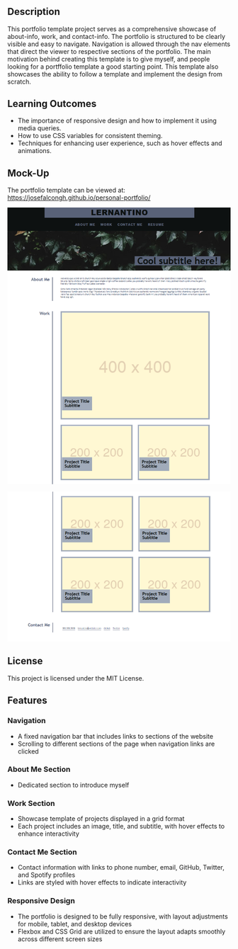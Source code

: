# <personal-portfolio>

## Description

This portfolio template project serves as a comprehensive showcase of about-info, work, and contact-info. The portfolio is structured to be clearly visible and easy to navigate. Navigation is allowed through the nav elements that direct the viewer to respective sections of the portfolio. The main motivation behind creating this template is to give myself, and people looking for a portffolio template a good starting point. This template also showcases the ability to follow a template and implement the design from scratch.

## Learning Outcomes

- The importance of responsive design and how to implement it using media queries.
- How to use CSS variables for consistent theming.
- Techniques for enhancing user experience, such as hover effects and animations.

## Mock-Up

The portfolio template can be viewed at: https://josefalcongh.github.io/personal-portfolio/


![mock-up01](./Assets/images/mock-up01.png)


![mock-up02](./Assets/images/mock-up02.png)


## License

This project is licensed under the MIT License.

## Features

### Navigation
- A fixed navigation bar that includes links to sections of the website 
- Scrolling to different sections of the page when navigation links are clicked

### About Me Section
- Dedicated section to introduce myself

### Work Section
- Showcase template of projects displayed in a grid format
- Each project includes an image, title, and subtitle, with hover effects to enhance interactivity

### Contact Me Section
- Contact information with links to phone number, email, GitHub, Twitter, and Spotify profiles
- Links are styled with hover effects to indicate interactivity

### Responsive Design
- The portfolio is designed to be fully responsive, with layout adjustments for mobile, tablet, and desktop devices
- Flexbox and CSS Grid are utilized to ensure the layout adapts smoothly across different screen sizes